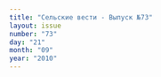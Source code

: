 ```yaml
---
title: "Сельские вести - Выпуск №73"
layout: issue
number: "73"
day: "21"
month: "09"
year: "2010"
---
```

